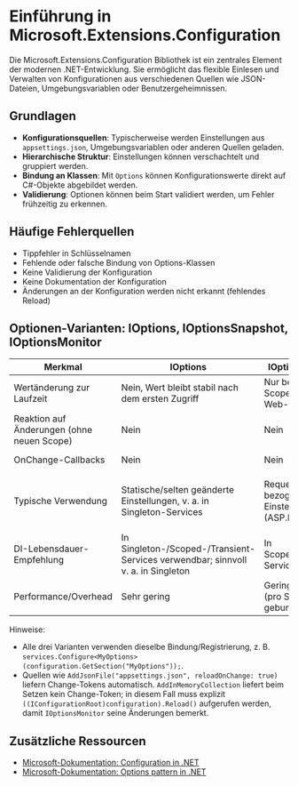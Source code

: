# Einführung in Microsoft.Extensions.Configuration

Die Microsoft.Extensions.Configuration Bibliothek ist ein zentrales Element der modernen .NET-Entwicklung. Sie ermöglicht das flexible Einlesen und Verwalten von Konfigurationen aus verschiedenen Quellen wie JSON-Dateien, Umgebungsvariablen oder Benutzergeheimnissen.

## Grundlagen
- **Konfigurationsquellen**: Typischerweise werden Einstellungen aus `appsettings.json`, Umgebungsvariablen oder anderen Quellen geladen.
- **Hierarchische Struktur**: Einstellungen können verschachtelt und gruppiert werden.
- **Bindung an Klassen**: Mit `Options` können Konfigurationswerte direkt auf C#-Objekte abgebildet werden.
- **Validierung**: Optionen können beim Start validiert werden, um Fehler frühzeitig zu erkennen.

## Häufige Fehlerquellen
- Tippfehler in Schlüsselnamen
- Fehlende oder falsche Bindung von Options-Klassen
- Keine Validierung der Konfiguration
- Keine Dokumentation der Konfiguration
- Änderungen an der Konfiguration werden nicht erkannt (fehlendes Reload)

## Optionen-Varianten: IOptions, IOptionsSnapshot, IOptionsMonitor

| Merkmal | IOptions | IOptionsSnapshot | IOptionsMonitor |
| --- | --- | --- | --- |
| Wertänderung zur Laufzeit | Nein, Wert bleibt stabil nach dem ersten Zugriff | Nur beim neuen Scope (z. B. pro Web-Request) | Ja, liefert immer den aktuellen Wert |
| Reaktion auf Änderungen (ohne neuen Scope) | Nein | Nein | Ja, über Change-Token |
| OnChange-Callbacks | Nein | Nein | Ja, `OnChange(Action<T>)` |
| Typische Verwendung | Statische/selten geänderte Einstellungen, v. a. in Singleton-Services | Request-/Scope-bezogene Einstellungen (ASP.NET Core) | Laufzeit-dynamische Settings, Feature-Flags, Throttling, etc. |
| DI-Lebensdauer-Empfehlung | In Singleton-/Scoped-/Transient-Services verwendbar; sinnvoll v. a. in Singleton | In Scoped-/Transient-Services | Häufig in Singleton-Services |
| Performance/Overhead | Sehr gering | Gering bis moderat (pro Scope neu gebunden) | Gering; plus Event-Handling für Änderungen |

Hinweise:
- Alle drei Varianten verwenden dieselbe Bindung/Registrierung, z. B. `services.Configure<MyOptions>(configuration.GetSection("MyOptions"));`.
- Quellen wie `AddJsonFile("appsettings.json", reloadOnChange: true)` liefern Change-Tokens automatisch. `AddInMemoryCollection` liefert beim Setzen kein Change-Token; in diesem Fall muss explizit `((IConfigurationRoot)configuration).Reload()` aufgerufen werden, damit `IOptionsMonitor` seine Änderungen bemerkt.

## Zusätzliche Ressourcen
- [Microsoft-Dokumentation: Configuration in .NET](https://learn.microsoft.com/de-de/dotnet/core/extensions/configuration)
- [Microsoft-Dokumentation: Options pattern in .NET](https://learn.microsoft.com/de-de/dotnet/core/extensions/options)

